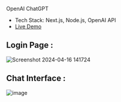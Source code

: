OpenAI ChatGPT
- Tech Stack: Next.js, Node.js, OpenAI API
- [Live Demo](https://chat-gpt-phi-virid-93.vercel.app/)


## Login Page : 
![Screenshot 2024-04-16 141724](https://github.com/thesumitsuryawanshi/ChatGPT/assets/58788722/f306d5d1-8374-4334-8f26-34c745169b44)

## Chat Interface  :
![image](https://github.com/thesumitsuryawanshi/ChatGPT/assets/58788722/86d16565-f252-4b76-9abc-73823c46258f)
